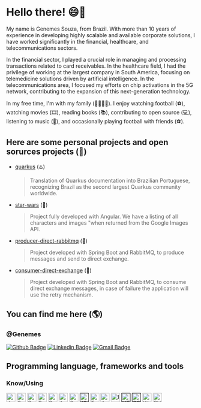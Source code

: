 # Hello there!  😄👋

My name is Genemes Souza, from Brazil. With more than 10 years of experience in developing highly scalable and available corporate solutions, I have worked significantly in the financial, healthcare, and telecommunications sectors.

In the financial sector, I played a crucial role in managing and processing transactions related to card receivables.
In the healthcare field, I had the privilege of working at the largest company in South America, focusing on telemedicine solutions driven by artificial intelligence.
In the telecommunications area, I focused my efforts on chip activations in the 5G network, contributing to the expansion of this next-generation technology.

In my free time, I'm with my family (👨‍👩‍👧‍👦). I enjoy watching football (⚽️), watching movies (🎞️), reading books (📚), contributing to open source (💻), listening to music (🎵), and occasionally playing football with friends (⚽️).


## Here are some personal projects and open sorurces projects (🎨)

- [quarkus](https://github.com/quarkusio/pt.quarkus.io) (♨️)
	> Translation of Quarkus documentation into Brazilian Portuguese, recognizing Brazil as the second largest Quarkus community worldwide.
- [star-wars](https://github.com/Genemes/star-wars) (🤖) 
	> Project fully developed with Angular. We have a listing of all characters and images "when returned from the Google Images API.
- [producer-direct-rabbitmq](https://github.com/Genemes/producer-direct-rabbitmq) (🐰) 
	> Project developed with Spring Boot and RabbitMQ, to produce messages and send to direct exchange.
- [consumer-direct-exchange](https://github.com/Genemes/topic-exchange-rabbitmq-spring-boot) (🐰) 
	> Project developed with Spring Boot and RabbitMQ, to consume direct exchange messages, in case of failure the application will use the retry mechanism.

## You can find me here (🌎)
### @Genemes 

[![Github Badge](https://camo.githubusercontent.com/e789c0c7d82366d21c19cd911c8737b7d6562e1e/68747470733a2f2f696d672e736869656c64732e696f2f62616467652f2d4769746875622d3030303f7374796c653d666c61742d737175617265266c6f676f3d476974687562266c6f676f436f6c6f723d7768697465266c696e6b3d68747470733a2f2f6769746875622e636f6d2f6c75636173676462)](https://github.com/Genemes)  [![Linkedin Badge](https://camo.githubusercontent.com/690733eed2d666fbb6b80a8534e5eda24197f5e0/68747470733a2f2f696d672e736869656c64732e696f2f62616467652f2d4c696e6b6564496e2d626c75653f7374796c653d666c61742d737175617265266c6f676f3d4c696e6b6564696e266c6f676f436f6c6f723d7768697465266c696e6b3d68747470733a2f2f7777772e6c696e6b6564696e2e636f6d2f696e2f6c756361732d62697474656e636f7572742f)](https://www.linkedin.com/in/genemes/)  [![Gmail Badge](https://camo.githubusercontent.com/2ddaca6465df34255a9431f5ebb85ca440d06625/68747470733a2f2f696d672e736869656c64732e696f2f62616467652f2d476d61696c2d6331343433383f7374796c653d666c61742d737175617265266c6f676f3d476d61696c266c6f676f436f6c6f723d7768697465266c696e6b3d6d61696c746f3a6c75636173676462697474656e636f75727440676d61696c2e636f6d)](mailto:genemes@gmail.com)

## Programming language, frameworks and tools

### Know/Using


[<img src="https://i.imgur.com/7kdJBwP.png" alt="Java" width="24">](https://www.java.com/) [<img src="https://i.imgur.com/crF7nXv.png" alt="Spring" width="24">](https://spring.io/) [<img src="https://i.imgur.com/lDTyjLG.png" alt="PostgresSQL" width="24">](https://www.postgresql.org/) [<img src="https://i.imgur.com/YCj9DaZ.png" alt="RabbitMQ" width="24">](https://www.rabbitmq.com/) [<img src="https://i.imgur.com/BxcFUlR.png" alt="Docker" width="24">](https://www.docker.com/) [<img src="https://ih0.redbubble.net/image.582142656.2604/ap,550x550,16x12,1,transparent,t.u1.png" alt="Apache Camel" width="24">](https://camel.apache.org/) [<img src="https://www.kindpng.com/picc/m/352-3529349_transparent-sql-png-sql-server-logo-png-png.png" alt="Sql Server" width="24">](https://www.microsoft.com/pt-br/sql-server/sql-server-downloads) [<img src="https://i.imgur.com/WNuhhQb.png" alt="JS" width="24">]() [<img src="https://i.imgur.com/xaEzNyf.png" alt="Typescript" width="24">](https://www.typescriptlang.org/) 
[<img src="https://i.imgur.com/jS1bn1e.png" alt="Angular" width="24">](https://angular.io/) [<img src="https://ionicframework.com/blog/wp-content/uploads/2015/05/cropped-logo.png" alt="Ionic Framework" width="24">](https://ionicframework.com/) [<img src="https://i.imgur.com/PlV6Sua.png" alt="HTML5" width="24">]() [<img src="https://i.imgur.com/GID3ieB.png" alt="CSS" width="24">]() [<img src="https://s.w.org/style/images/about/WordPress-logotype-simplified.png" alt="WordPress" width="24">](https://br.wordpress.com/) [<img src="https://multarte.com.br/wp-content/uploads/2015/07/php1.png" alt="PHP" width="24">](https://www.php.net/manual/pt_BR/)

